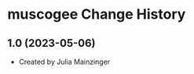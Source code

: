 muscogee Change History
====================

1.0 (2023-05-06)
----------------
* Created by Julia Mainzinger
